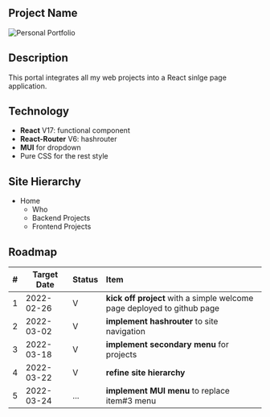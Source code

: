 ## Project Name
![Personal Portfolio](https://yumingchang1991.github.io/personal-portfolio/)

## Description
This portal integrates all my web projects into a React sinlge page application.

## Technology
- **React** V17: functional component
- **React-Router** V6: hashrouter
- **MUI** for dropdown
- Pure CSS for the rest style

## Site Hierarchy
- Home
  - Who
  - Backend Projects
  - Frontend Projects

## Roadmap
|# |Target Date |Status |Item 
|--- |--- |--- |:---
|1 |2022-02-26 |V |**kick off project** with a simple welcome page deployed to github page
|2 |2022-03-02 |V |**implement hashrouter** to site navigation
|3 |2022-03-18 |V |**implement secondary menu** for projects
|4 |2022-03-22 |V |**refine site hierarchy**
|5 |2022-03-24 |... |**implement MUI menu** to replace item#3 menu
